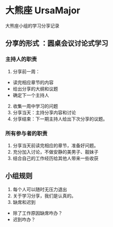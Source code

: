 # 大熊座 UrsaMajor
大熊座小组的学习分享记录

## 分享的形式 ：圆桌会议讨论式学习 
### 主持人的职责 
1. 分享前一周：
- 读完相应章节的内容
- 给出分享的大纲和议题
- 确定下一个主持人 
2. 收集一周中学习的问题 
3. 分享当天：主持分享内容和讨论 
4. 分享结束：下一期主持人给出下次分享的议题。 

### 所有参与者的职责 
1. 分享当天前读完相应的章节，准备好问题。 
2. 充分加入讨论，不做安静的美男子、靓妹子 
3. 结合自己的工作经历给其他人带来一些收获 

## 小组规则 
1. 每个人可以随时无压力退出
2. 关于学习分享，我们是认真的。
3. 缺席和迟到
- 除了工作原因缺席咋办？ 
- 迟到咋办？ 

